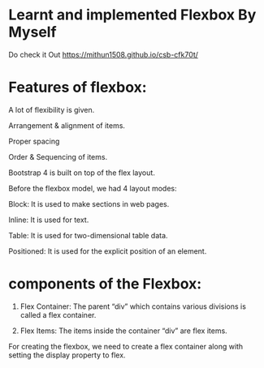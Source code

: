 # Learnt and implemented Flexbox By Myself 

Do check it Out  https://mithun1508.github.io/csb-cfk70t/

# Features of flexbox:

 A lot of flexibility is given.
 
Arrangement & alignment of items.

Proper spacing

Order & Sequencing of items.
 
Bootstrap 4 is built on top of the flex layout.

Before the flexbox model, we had 4 layout modes:


Block: It is used to make sections in web pages.

Inline: It is used for text.

Table: It is used for two-dimensional table data.

Positioned: It is used for the explicit position of an element.

# components of the Flexbox:

1) Flex Container: The parent “div” which contains various divisions is called a flex container.

2) Flex Items: The items inside the container “div” are flex items.


For creating the flexbox, we need to create a flex container along with setting the display property to flex.

<!DOCTYPE html>
 
 <html>
 
<head>
    <title>Flexbox -CSS-Layout-Learning</title>            
     <style>
    .flex-container {
        display: flex;
        background-color: #32a852;
    }
     
    
    .flex-container div {
         background-color: #c9d1cb;
         margin: 10px;
         padding: 10px;
    }
     
    </style>
</head>
 
<body>
    <h2></h2>
    <h4> Flexbox</h4>
    <div class="flex-container">
        <div>Item1</div>
        <div>Item2</div>
        <div>Item3</div>
    </div>
</body>
 
</html>




Flexbox Axes: While working with Flexbox, we deal with 2 axes:

1) Main Axis

2) Cross Axis


Main Axis:By default, the main axis runs from left to right.
Main Start: The start of the main axis is called Main Start.
Main Size: The length between Main Start and Main End is called Main Size.
Main End: The endpoint is called Main End.
Main And Cross Axis

1)left to right:

2)flex-direction: row;
right to left:

3)flex-direction: row-reverse;
top to bottom:

4)flex-direction: column;
bottom to top:

5)flex-direction: column-reverse;
Cross Axis: The cross axis will be perpendicular to the main axis.

By default, Cross Axis runs perpendicular to the Main Axis i.e. from top to bottom.

1) Cross Start: The start of the Cross axis is called Cross Start.

2) Cross Size: The length between Cross Start and Cross End is called Cross Size.  
      
3) Cross End: The endpoint is called Cross End.

